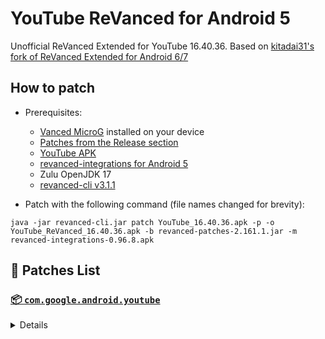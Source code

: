 # YouTube ReVanced for Android 5

Unofficial ReVanced Extended for YouTube 16.40.36. Based on [kitadai31's fork of ReVanced Extended for Android 6/7](https://github.com/kitadai31/revanced-patches-android6-7)

## How to patch

- Prerequisites:
    - [Vanced MicroG](https://github.com/TeamVanced/VancedMicroG/releases/tag/v0.2.22.212658-212658001) installed on your device
    - [Patches from the Release section](https://github.com/d4n3436/revanced-patches-android5/releases)
    - [YouTube APK](https://www.apkmirror.com/apk/google-inc/youtube/youtube-16-40-36-release/youtube-16-40-36-android-apk-download/)
    - [revanced-integrations for Android 5](https://github.com/d4n3436/revanced-integrations/releases)
    - Zulu OpenJDK 17
    - [revanced-cli v3.1.1](https://github.com/ReVanced/revanced-cli/releases/tag/v3.1.1)

- Patch with the following command (file names changed for brevity):
```
java -jar revanced-cli.jar patch YouTube_16.40.36.apk -p -o YouTube_ReVanced_16.40.36.apk -b revanced-patches-2.161.1.jar -m revanced-integrations-0.96.8.apk
```

## 🧩 Patches List

### [📦 `com.google.android.youtube`](https://play.google.com/store/apps/details?id=com.google.android.youtube)
<details>

| 💊 Patch | 📜 Description | 🏹 Target Version |
|:--------:|:--------------:|:-----------------:|
| `client-spoof` | Spoofs the YouTube client to prevent playback issues. | 16.40.36 |
| `custom-branding-icon-afn-blue` | Changes the YouTube launcher icon (Afn / Blue). | 16.40.36 |
| `custom-branding-icon-afn-red` | Changes the YouTube launcher icon (Afn / Red). | 16.40.36 |
| `custom-branding-icon-revancify` | Changes the YouTube launcher icon (Revancify). | 16.40.36 |
| `custom-branding-name` | Changes the YouTube launcher name to your choice (defaults to ReVanced Extended). | 16.40.36 |
| `custom-video-speed` | Adds more video speed options. | 16.40.36 |
| `default-video-quality` | Adds ability to set default video quality settings. | 16.40.36 |
| `default-video-speed` | Adds ability to set default video speed settings. | 16.40.36 |
| `disable-haptic-feedback` | Disable haptic feedback when swiping. | 16.40.36 |
| `disable-landscape-mode` | Disable landscape mode when entering fullscreen. | 16.40.36 |
| `disable-update-screen` | Disables the app update screen. | 16.40.36 |
| `enable-external-browser` | Use an external browser to open the url. | 16.40.36 |
| `enable-minimized-playback` | Enables minimized and background playback. | 16.40.36 |
| `enable-old-quality-layout` | Enables the original quality flyout menu. | 16.40.36 |
| `enable-open-links-directly` | Bypass URL redirects (youtube.com/redirect) when opening links in video descriptions. | 16.40.36 |
| `enable-seekbar-tapping` | Enables tap-to-seek on the seekbar of the video player. | 16.40.36 |
| `enable-tablet-miniplayer` | Enables the tablet mini player layout. | 16.40.36 |
| `enable-wide-searchbar` | Replaces the search icon with a wide search bar. This will hide the YouTube logo when active. | 16.40.36 |
| `force-premium-heading` | Forces premium heading on the home screen. | 16.40.36 |
| `force-vp9-codec` | Forces the VP9 codec for videos. | 16.40.36 |
| `header-switch` | Add switch to change header. | 16.40.36 |
| `hide-auto-captions` | Hide captions from being automatically enabled. | 16.40.36 |
| `hide-auto-player-popup-panels` | Hide automatic popup panels (playlist or live chat) on video player. | 16.40.36 |
| `hide-autoplay-button` | Hides the autoplay button in the video player. | 16.40.36 |
| `hide-button-container` | Adds the options to hide action buttons under a video. | 16.40.36 |
| `hide-cast-button` | Hides the cast button in the video player. | 16.40.36 |
| `hide-channel-watermark` | Hides creator's watermarks on videos. | 16.40.36 |
| `hide-comment-component` | Adds options to hide comment component under a video. | 16.40.36 |
| `hide-create-button` | Hides the create button in the navigation bar. | 16.40.36 |
| `hide-crowdfunding-box` | Hides the crowdfunding box between the player and video description. | 16.40.36 |
| `hide-email-address` | Hides the email address in the account switcher. | 16.40.36 |
| `hide-endscreen-cards` | Hides the suggested video cards at the end of a video in fullscreen. | 16.40.36 |
| `hide-endscreen-overlay` | Hide endscreen overlay on swipe controls. | 16.40.36 |
| `hide-firsttime-background-notification` | Disable notification when you launch background play for the first time. | 16.40.36 |
| `hide-flyout-panel` | Adds options to hide player settings flyout panel. | 16.40.36 |
| `hide-fullscreen-panels` | Hides video description and comments panel in fullscreen view. | 16.40.36 |
| `hide-general-ads` | Hooks the method which parses the bytes into a ComponentContext to filter components. | 16.40.36 |
| `hide-info-cards` | Hides info-cards in videos. | 16.40.36 |
| `hide-live-chat-button` | Hides the live chat button in the video player. | 16.40.36 |
| `hide-mix-playlists` | Removes mix playlists from home feed and video player. | 16.40.36 |
| `hide-next-prev-button` | Hides the next prev button in the player controller. | 16.40.36 |
| `hide-player-captions-button` | Hides the captions button in the video player. | 16.40.36 |
| `hide-player-overlay-filter` | Remove the dark filter layer from the player's background. | 16.40.36 |
| `hide-shorts-button` | Hides the shorts button in the navigation bar. | 16.40.36 |
| `hide-shorts-component` | Hides other Shorts components. | 16.40.36 |
| `hide-snackbar` | Hides the snackbar action popup. | 16.40.36 |
| `hide-stories` | Hides YouTube Stories shelf on the feed. | 16.40.36 |
| `hide-suggested-actions` | Hide the suggested actions bar inside the player. | 16.40.36 |
| `hide-time-and-seekbar` | Hides progress bar and time counter on videos. | 16.40.36 |
| `hide-tooltip-content` | Hides the tooltip box that appears on first install. | 16.40.36 |
| `hide-video-ads` | Removes ads in the video player. | 16.40.36 |
| `layout-switch` | Tricks the dpi to use some tablet/phone layouts. | 16.40.36 |
| `materialyou` | Enables MaterialYou theme for Android 12+ | 16.40.36 |
| `microg-support` | Allows YouTube ReVanced to run without root and under a different package name with Vanced MicroG. | 16.40.36 |
| `optimize-resource` | Removes duplicate resources and adds missing translation files from YouTube. | 16.40.36 |
| `os-version-check` | Check the Android version and show a warning if the device is Android 6.0 or higher. | 16.40.36 |
| `overlay-buttons` | Add overlay buttons for ReVanced Extended. | 16.40.36 |
| `patch-options` | Create an options.toml file. | 16.40.36 |
| `remove-player-button-background` | Removes the background from the video player buttons. | 16.40.36 |
| `return-youtube-dislike` | Shows the dislike count of videos using the Return YouTube Dislike API. | 16.40.36 |
| `settings` | Applies mandatory patches to implement ReVanced settings into the application. | 16.40.36 |
| `sponsorblock` | Integrates SponsorBlock which allows skipping video segments such as sponsored content. | 16.40.36 |
| `spoof-app-version` | Spoof the YouTube client version to enable the new layout or restore old layout. | 16.40.36 |
| `spoof-player-parameters` | Spoofs player parameters to prevent the endless buffering issue. | 16.40.36 |
| `swipe-controls` | Adds volume and brightness swipe controls. | 16.40.36 |
| `switch-create-notification` | Switches the create button and notification button. | 16.40.36 |
| `theme` | Applies a custom theme (default: amoled). | 16.40.36 |
| `translations` | Add Crowdin Translations. | 16.40.36 |
</details>